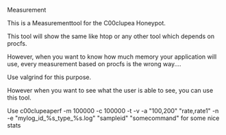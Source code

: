 Measurement

This is a Measurementtool for the C00clupea Honeypot.

This tool will show the same like htop or any other tool which depends on procfs.

However, when you want to know how much memory your application will use, every measurement based on procfs is the wrong way....

Use valgrind for this purpose.

However when you want to see what the user is able to see, you can use this tool.

Use c00clupeaperf -m 100000 -c 100000 -t -v -a "100,200" "rate,rate1" -n -e "mylog_id_%s_type_%s.log" "sampleid" "somecommand" for some nice stats
